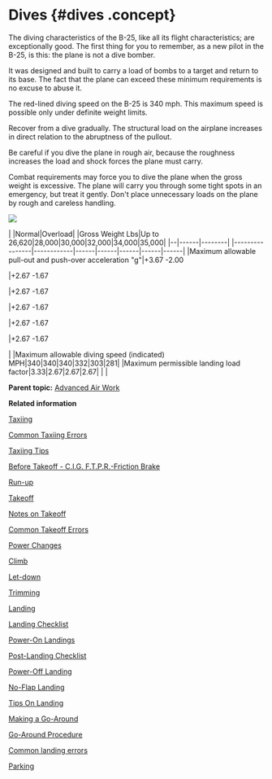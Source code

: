 # Dives {#dives .concept}

The diving characteristics of the B-25, like all its flight characteristics; are exceptionally good. The first thing for you to remember, as a new pilot in the B-25, is this: the plane is not a dive bomber.

It was designed and built to carry a load of bombs to a target and return to its base. The fact that the plane can exceed these minimum requirements is no excuse to abuse it.

The red-lined diving speed on the B-25 is 340 mph. This maximum speed is possible only under definite weight limits.

Recover from a dive gradually. The structural load on the airplane increases in direct relation to the abruptness of the pullout.

Be careful if you dive the plane in rough air, because the roughness increases the load and shock forces the plane must carry.

Combat requirements may force you to dive the plane when the gross weight is excessive. The plane will carry you through some tight spots in an emergency, but treat it gently. Don't place unnecessary loads on the plane by rough and careless handling.

![](../images/max_dive_speed.png)

| |Normal|Overload|
|Gross Weight Lbs|Up to 26,620|28,000|30,000|32,000|34,000|35,000|
|--|------|--------|
|----------------|------------|------|------|------|------|------|
|Maximum allowable pull-out and push-over acceleration "g"|+3.67 -2.00

|+2.67 -1.67

|+2.67 -1.67

|+2.67 -1.67

|+2.67 -1.67

|+2.67 -1.67

|
|Maximum allowable diving speed \(indicated\) MPH|340|340|340|332|303|281|
|Maximum permissible landing load factor|3.33|2.67|2.67|2.67| | |

**Parent topic:** [Advanced Air Work](../topics/advanced_air_work.md)

**Related information**  


[Taxiing](../topics/taxiing.md)

[Common Taxiing Errors](../topics/common_taxiing_errors.md)

[Taxiing Tips](../topics/taxiing_tips.md)

[Before Takeoff - C.I.G. F.T.P.R.-Friction Brake](../topics/before_takeoff_c.i.g.f.t.p.r._friction_brake.md)

[Run-up](../topics/run_up.md)

[Takeoff](../topics/takeoff.md)

[Notes on Takeoff](../topics/notes_on_takeoff.md)

[Common Takeoff Errors](../topics/common_takeoff_errors.md)

[Power Changes](../topics/power_changes.md)

[Climb](../topics/climb.md)

[Let-down](../topics/let_down.md)

[Trimming](../topics/trimming.md)

[Landing](../topics/landing.md)

[Landing Checklist](../topics/landing_checklist.md)

[Power-On Landings](../topics/power_on_landings.md)

[Post-Landing Checklist](../topics/post_landing_checklist.md)

[Power-Off Landing](../topics/power_off_landing.md)

[No-Flap Landing](../topics/no_flap_landing.md)

[Tips On Landing](../topics/tips_on_landing.md)

[Making a Go-Around](../topics/making_a_go_around.md)

[Go-Around Procedure](../topics/go_around_procedure.md)

[Common landing errors](../topics/common_landing_errors.md)

[Parking](../topics/parking.md)

